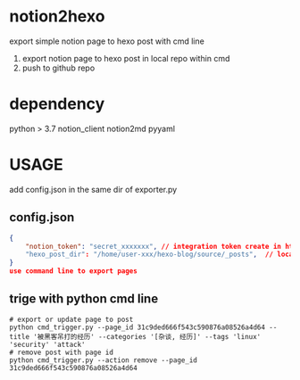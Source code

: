 # notion2hexo
export simple notion page to hexo post with cmd line
1. export notion page to hexo post in local repo within cmd
2. push to github repo


# dependency
python > 3.7
notion_client
notion2md
pyyaml

# USAGE
add config.json in the same dir of exporter.py
## config.json
``` json
{
    "notion_token": "secret_xxxxxxx", // integration token create in https://www.notion.so/my-integrations
    "hexo_post_dir": "/home/user-xxx/hexo-blog/source/_posts",  // local hexo post dir path
}
use command line to export pages
```
## trige with python cmd line
``` shell
# export or update page to post
python cmd_trigger.py --page_id 31c9ded666f543c590876a08526a4d64 --title '被黑客吊打的经历' --categories '[杂谈, 经历]' --tags 'linux' 'security' 'attack'
# remove post with page id
python cmd_trigger.py --action remove --page_id 31c9ded666f543c590876a08526a4d64
```
